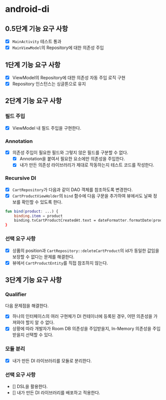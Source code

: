 # android-di
## 0.5단계 기능 요구 사항
- [x] `MainActivity` 테스트 통과
- [x] `MainViewModel`의 Repository에 대한 의존성 주입

## 1단계 기능 요구 사항
- [x] ViewModel의 Repository에 대한 의존성 자동 주입 로직 구현
- [x] Repository 인스턴스는 싱글톤으로 유지

## 2단계 기능 요구 사항
### 필드 주입
- [x] ViewModel 내 필드 주입을 구현한다.

### Annotation
- [x] 의존성 주입이 필요한 필드와 그렇지 않은 필드를 구분할 수 없다.
  - [x] Annotation을 붙여서 필요한 요소에만 의존성을 주입한다.
  - [x] 내가 만든 의존성 라이브러리가 제대로 작동하는지 테스트 코드를 작성한다.

### Recursive DI
- [x] `CartRepository`가 다음과 같이 DAO 객체를 참조하도록 변경한다.
- [x] `CartProductViewHolder`의 `bind` 함수에 다음 구문을 추가하여 뷰에서도 날짜 정보를 확인할 수 있도록 한다.
```kotlin
fun bind(product: ...) {
    binding.item = product
    binding.tvCartProductCreatedAt.text = dateFormatter.formatDate(product.createdAt) // 추가됨
}
```

### 선택 요구 사항
- [x] 상품의 position과 `CartRepository::deleteCartProduct`의 id가 동일한 값임을 보장할 수 없다는 문제를 해결한다.
- [x] 뷰에서 `CartProductEntity`를 직접 참조하지 않는다.

## 3단계 기능 요구 사항
### Qualifier
다음 문제점을 해결한다.
- [x] 하나의 인터페이스의 여러 구현체가 DI 컨테이너에 등록된 경우, 어떤 의존성을 가져와야 할지 알 수 없다.
- [x] 상황에 따라 개발자가 Room DB 의존성을 주입받을지, In-Memory 의존성을 주입받을지 선택할 수 있다.

### 모듈 분리
- [x] 내가 만든 DI 라이브러리를 모듈로 분리한다.

### 선택 요구 사항
- [] DSL을 활용한다.
- [] 내가 만든 DI 라이브러리를 배포하고 적용한다.